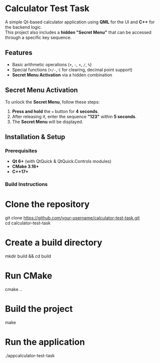 # Calculator Test Task  

A simple Qt-based calculator application using **QML** for the UI and **C++** for the backend logic.  
This project also includes a **hidden "Secret Menu"** that can be accessed through a specific key sequence.  

## **Features**  
- Basic arithmetic operations (`+`, `-`, `×`, `/`, `%`)  
- Special functions (`+/-`, `C` for clearing, decimal point support)  
- **Secret Menu Activation** via a hidden combination  

## **Secret Menu Activation**  
To unlock the **Secret Menu**, follow these steps:  
1. **Press and hold** the `=` button for **4 seconds**.  
2. After releasing it, enter the sequence **"123"** within **5 seconds**.  
3. The **Secret Menu** will be displayed.  

## **Installation & Setup**  
### **Prerequisites**  
- **Qt 6+** (with QtQuick & QtQuick.Controls modules)  
- **CMake 3.16+**  
- **C++17+**  

### **Build Instructions**  

# Clone the repository
git clone https://github.com/your-username/calculator-test-task.git  
cd calculator-test-task

# Create a build directory
mkdir build && cd build  

# Run CMake
cmake ..  

# Build the project
make  

# Run the application
./appcalculator-test-task  
